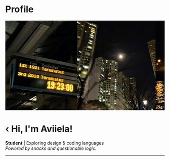 # Profile
![Header](https://raw.githubusercontent.com/Aviiela/Profile/refs/heads/main/5a7dcab03b7ab598cec6e28e8d8d672d%20(1).png)

# ‹ Hi, I'm Aviiela!

**Student** | Exploring design & coding languages  
_Powered by snacks and questionable logic._

---

<!-- Optional: Add more sections below as you grow! -->
